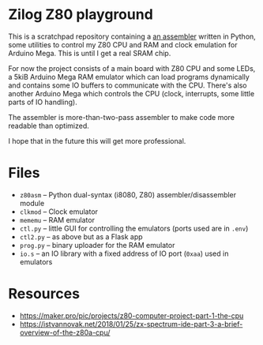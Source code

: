 # Zilog Z80 playground

This is a scratchpad repository containing a [an assembler](z80asm) written in
Python, some utilities to control my Z80 CPU and RAM and clock emulation
for Arduino Mega. This is until I get a real SRAM chip.

For now the project consists of a main board with Z80 CPU and some LEDs,
a 5kiB Arduino Mega RAM emulator which can load programs dynamically and
contains some IO buffers to communicate with the CPU. There's also another
Arduino Mega which controls the CPU (clock, interrupts, some little parts of IO
handling).

The assembler is more-than-two-pass assembler to make code more readable than
optimized.

I hope that in the future this will get more professional.

# Files

* `z80asm` – Python dual-syntax (i8080, Z80) assembler/disassembler module
* `clkmod` – Clock emulator
* `mememu` – RAM emulator
* `ctl.py` – little GUI for controlling the emulators (ports used are in `.env`)
* `ctl2.py` – as above but as a Flask app
* `prog.py` – binary uploader for the RAM emulator
* `io.s` – an IO library with a fixed address of IO port (`0xaa`) used in emulators

# Resources

* https://maker.pro/pic/projects/z80-computer-project-part-1-the-cpu
* https://istvannovak.net/2018/01/25/zx-spectrum-ide-part-3-a-brief-overview-of-the-z80a-cpu/
